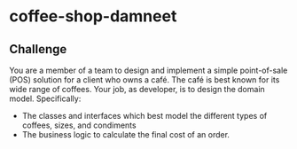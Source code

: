 # coffee-shop-damneet

## Challenge

You are a member of a team to design and implement a simple point-of-sale (POS) solution for a client who owns a
café. The café is best known for its wide range of coffees.
Your job, as developer, is to design the domain model. Specifically:
- The classes and interfaces which best model the different types of coffees, sizes, and condiments
- The business logic to calculate the final cost of an order.
